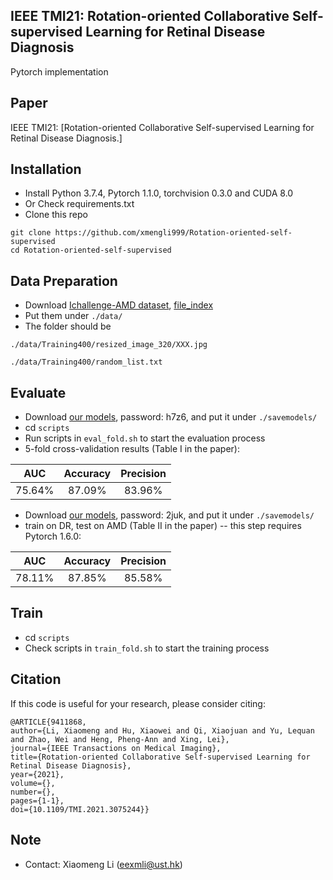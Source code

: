 ## IEEE TMI21: Rotation-oriented Collaborative Self-supervised Learning for Retinal Disease Diagnosis

Pytorch implementation 

## Paper
IEEE TMI21: [Rotation-oriented Collaborative Self-supervised Learning for Retinal Disease Diagnosis.]

## Installation

* Install Python 3.7.4, Pytorch 1.1.0, torchvision 0.3.0 and CUDA 8.0
* Or Check requirements.txt
* Clone this repo
```
git clone https://github.com/xmengli999/Rotation-oriented-self-supervised
cd Rotation-oriented-self-supervised
```

## Data Preparation
* Download [Ichallenge-AMD dataset](https://drive.google.com/file/d/1ti0ozvMHCnq-PCX_CVc-Da98uJNmla8T/view?usp=sharing), 
[file_index](https://drive.google.com/file/d/1ts-Y8ePh_K_ijmBK8v3OfMIOhKMw-PSj/view?usp=sharing) <br/>
* Put them under `./data/`
* The folder should be 

`./data/Training400/resized_image_320/XXX.jpg` 

`./data/Training400/random_list.txt`


## Evaluate 
* Download [our models](https://pan.baidu.com/s/1NJdgbi7d3MiC7PATY6wKjA), password: h7z6, and put it under `./savemodels/`
* cd `scripts`
* Run scripts in `eval_fold.sh` to start the evaluation process
* 5-fold cross-validation results (Table I in the paper): 

| AUC    | Accuracy   | Precision    |
| ---------- | :-----------:  | :-----------: |
| 75.64%    | 87.09%   | 83.96%     |


* Download [our models](https://pan.baidu.com/s/10H09TiDgy5LgkHiYkaTp3A), password: 2juk, and put it under `./savemodels/`
* train on DR, test on AMD (Table II in the paper)  -- this step requires Pytorch 1.6.0:

| AUC    | Accuracy   | Precision    |
| ---------- | :-----------:  | :-----------: |
| 78.11%    | 87.85%   | 85.58%     |

## Train 
* cd `scripts`
* Check scripts in `train_fold.sh` to start the training process

## Citation

If this code is useful for your research, please consider citing:

  ```shell
@ARTICLE{9411868,
  author={Li, Xiaomeng and Hu, Xiaowei and Qi, Xiaojuan and Yu, Lequan and Zhao, Wei and Heng, Pheng-Ann and Xing, Lei},
  journal={IEEE Transactions on Medical Imaging}, 
  title={Rotation-oriented Collaborative Self-supervised Learning for Retinal Disease Diagnosis}, 
  year={2021},
  volume={},
  number={},
  pages={1-1},
  doi={10.1109/TMI.2021.3075244}}

  ```


## Note
* Contact: Xiaomeng Li (eexmli@ust.hk)
